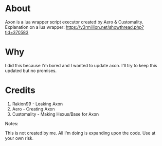 # About
Axon is a lua wrapper script executor created by Aero & Customality. 
Explanation on a lua wrapper: https://v3rmillion.net/showthread.php?tid=370583

# Why

I did this because I'm bored and I wanted to update axon. I'll try to keep this updated but no promises.

# Credits

1) Rakion99 - Leaking Axon
2) Aero - Creating Axon
3) Customality - Making Hexus/Base for Axon

Notes:

This is not created by me. All I'm doing is expanding upon the code. Use at your own risk.
